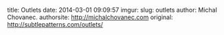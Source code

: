 title: Outlets
date: 2014-03-01 09:09:57
imgur: 
slug: outlets
author: Michal Chovanec.
authorsite: http://michalchovanec.com
original: http://subtlepatterns.com/outlets/

